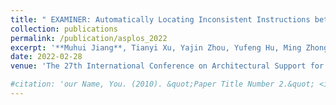 ```yaml
---
title: " EXAMINER: Automatically Locating Inconsistent Instructions between Real Devices and CPU Emulators for ARM"
collection: publications
permalink: /publication/asplos_2022
excerpt: '**Muhui Jiang**, Tianyi Xu, Yajin Zhou, Yufeng Hu, Ming Zhong, Lei Wu,  Xiapu Luo, Kui Ren'
date: 2022-02-28
venue: 'The 27th International Conference on Architectural Support for Programming Languages and Operating Systems (**ASPLOS 2022**)'

#citation: 'our Name, You. (2010). &quot;Paper Title Number 2.&quot; <i>Journal 1</i>. 1(2).'
---
```

